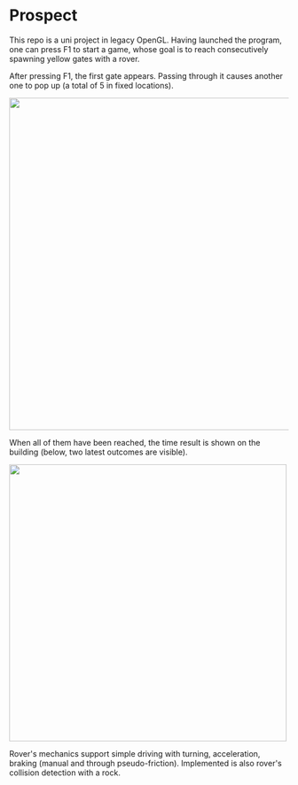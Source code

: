 # Prospect
This repo is a uni project in legacy OpenGL. Having launched the program, one can press F1 to start a game,
whose goal is to reach consecutively spawning yellow gates with a rover.

After pressing F1, the first gate appears. Passing through it causes another one to pop up (a total of 5 in fixed locations).


<img src="https://user-images.githubusercontent.com/30478993/217908095-50442b2e-c001-4a4a-a41d-d9644bf987fd.png" width=600)>


When all of them have been reached, the time result is shown on the building (below, two latest outcomes are visible).


<img src="https://user-images.githubusercontent.com/30478993/217908109-e4caf97e-a79f-4909-bcbe-1780a8028487.png" width=500>


Rover's mechanics support simple driving with turning, acceleration, braking (manual and through pseudo-friction).
Implemented is also rover's collision detection with a rock.

